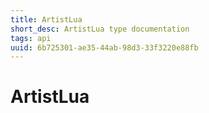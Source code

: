 ```yaml
---
title: ArtistLua
short_desc: ArtistLua type documentation
tags: api
uuid: 6b725301-ae35-44ab-98d3-33f3220e88fb
---
```


# ArtistLua

